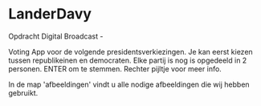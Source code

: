 # LanderDavy
Opdracht Digital Broadcast -

Voting App voor de volgende presidentsverkiezingen. Je kan eerst kiezen tussen republikeinen en democraten. Elke partij is nog is opgedeeld in 2 personen. ENTER om te stemmen. Rechter pijltje voor meer info.

In de map 'afbeeldingen' vindt u alle nodige afbeeldingen die wij hebben gebruikt.
